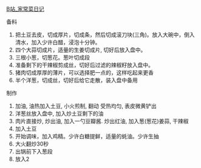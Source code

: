 [B站_家常菜日记](https://www.bilibili.com/video/BV1sZ4y1h7Nu/)

备料

1. 把土豆去皮，切成厚片，切成条，然后切成滚刀块(三角)。放入大碗中，倒入清水，加入少许白醋，浸泡十分钟。
2. 四个大蒜切成片，适量的生姜切成片, 切好后放入盘中。
3. 三根小葱，切葱花。葱叶切成段
4. 准备剩下的干辣椒剪成丝，切好后过滤的辣椒籽放入盘中。
5. 猪肉切成厚厚的薄片，可以选择肥一点的，这样吃起来更香
6. 半个洋葱，切成丝，切好后给它走散，装入盘中备用

制作

1. 加油, 油热加入土豆, 小火煎制, 翻动 受热均匀, 表皮微黄铲出
2. 洋葱丝放入盘中, 加入炒土豆剩下的油
3. 肉片直接炒, 炒出油, 加入一勺豆瓣酱. 炒出红油, 加入葱(葱花)姜蒜, 干辣椒
4. 加入土豆
5. 开始调味，加入鸡精。少许白糖提鲜，适量的蚝油。少许生抽
6. 大火翻炒30秒
7. 出锅前下入葱段
8. 放入2
